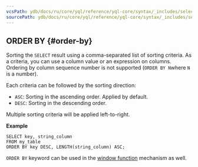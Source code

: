 ```yaml
---
vcsPath: ydb/docs/ru/core/yql/reference/yql-core/syntax/_includes/select/order_by.md
sourcePath: ydb/docs/ru/core/yql/reference/yql-core/syntax/_includes/select/order_by.md
---
```

## ORDER BY {#order-by}

Sorting the `SELECT` result using a comma-separated list of sorting criteria. As a criteria, you can use a column value or an expression on columns. Ordering by column sequence number is not supported (`ORDER BY N`where `N` is a number).

Each criteria can be followed by the sorting direction:
- `ASC`: Sorting in the ascending order. Applied by default.
- `DESC`: Sorting in the descending order.

Multiple sorting criteria will be applied left-to-right.

**Example**

```yql
SELECT key, string_column
FROM my_table
ORDER BY key DESC, LENGTH(string_column) ASC;
```
`ORDER BY` keyword can be used in the [window function](../../window.md) mechanism as well.
